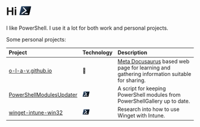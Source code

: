 # Hi <img src="./img/pwsh.svg" height="24"/>

I like PowerShell. I use it a lot for both work and personal projects.

Some personal projects:

|Project |Technology |Description
|:--|:--|:--
|[o-l-a-v.github.io](https://github.com/o-l-a-v/o-l-a-v.github.io)|🦖|[Meta Docusaurus](https://docusaurus.io/) based web page for learning and gathering information suitable for sharing.
|[PowerShellModulesUpdater](https://github.com/o-l-a-v/PowerShell-Projects/tree/master/PowerShellModulesUpdater)|<img src="./img/pwsh.svg" height="14"/>|A script for keeping PowerShell modules from PowerShellGallery up to date.
|[winget-intune-win32](https://github.com/o-l-a-v/winget-intune-win32)|<img src="./img/pwsh.svg" height="14"/>|Research into how to use Winget with Intune.
